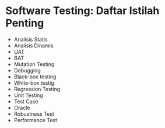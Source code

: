 # Software Testing: Daftar Istilah Penting

- Analisis Statis
- Analisis Dinamis
- UAT
- BAT
- Mutation Testing
- Debugging
- Black-box testing
- White-box testig
- Regression Testing
- Unit Testing
- Test Case
- Oracle
- Robustness Test
- Performance Test